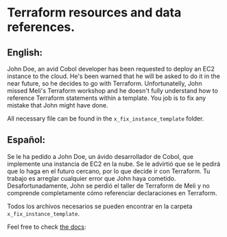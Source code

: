 # Terraform resources and data references.
## English:
John Doe, an avid Cobol developer has been requested to deploy an EC2 instance to the cloud. He's been warned that he will be asked to do it in the near future, so he decides to go with Terraform.
Unfortunatelly, John missed Meli's Terraform workshop and he doesn't fully understand how to reference Terraform statements within a template.
You job is to fix any mistake that John might have done.

All necessary file can be found in the `x_fix_instance_template` folder. 

## Español:
Se le ha pedido a John Doe, un ávido desarrollador de Cobol, que implemente una instancia de EC2 en la nube. Se le advirtió que se le pedirá que lo haga en el futuro cercano, por lo que decide ir con Terraform.
Tu trabajo es arreglar cualquier error que John haya cometido.
Desafortunadamente, John se perdió el taller de Terraform de Meli y no comprende completamente cómo referenciar declaraciones en Terraform.

Todos los archivos necesarios se pueden encontrar en la carpeta `x_fix_instance_template`.

Feel free to check [the docs](https://www.terraform.io/docs/providers/aws/r/instance.html): 

